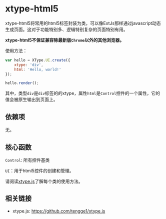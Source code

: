 # xtype-html5

xtype-html5将常用的html5标签封装为类，可以像ExtJs那样通过javascript动态生成页面。这对于功能特别多、逻辑特别复杂的页面特别有用。

**xtype-html5不保证兼容除最新版`Chrome`以外的其他浏览器。**

使用方法：

```javascript
var hello = XType.UI.create({
    xtype: 'div',
    html: 'Hello, world!'
});

hello.render();
```

其中，类型`div`是`div`标签的的xtype，属性`html`是`Control`控件的一个属性，它的值会被原生输出到页面上。

## 依赖项

无。

## 核心函数

`Control`: 所有控件基类

`UI`：用于html5控件的创建和管理。

请阅读[xtype.js](https://github.com/tengge1/xtype.js)了解每个类的使用方法。

## 相关链接

* xtype.js: https://github.com/tengge1/xtype.js